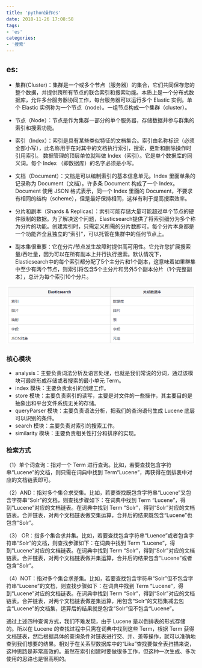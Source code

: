 ```yaml
---
title: 'python操作es'
date: 2018-11-26 17:08:58
tags:
- 'es'
categories:
- '搜索'
---
```



## es:

- 集群(Cluster)：集群是一个或多个节点（服务器）的集合，它们共同保存您的整个数据，并提供跨所有节点的联合索引和搜索功能。本质上是一个分布式数据库，允许多台服务器协同工作，每台服务器可以运行多个 Elastic 实例。单个 Elastic 实例称为一个节点（node）。一组节点构成一个集群（cluster）。

- 节点（Node）：节点是作为集群一部分的单个服务器，存储数据并参与群集的索引和搜索功能。

- 索引（Index）：索引是具有某些类似特征的文档集合。索引由名称标识（必须全部小写），此名称用于在对其中的文档执行索引，搜索，更新和删除操作时引用索引。 数据管理的顶层单位就叫做 Index（索引）。它是单个数据库的同义词。每个 Index （即数据库）的名字必须是小写。

- 文档（Document）：文档是可以编制索引的基本信息单元。Index 里面单条的记录称为 Document（文档）。许多条 Document 构成了一个 Index。Document 使用 JSON 格式表示，同一个 Index 里面的 Document，不要求有相同的结构（scheme），但是最好保持相同，这样有利于提高搜索效率。

- 分片和副本（Shards & Replicas）：索引可能存储大量可能超过单个节点的硬件限制的数据。为了解决这个问题，Elasticsearch提供了将索引细分为多个称为分片的功能。创建索引时，只需定义所需的分片数即可。每个分片本身都是一个功能齐全且独立的“索引”，可以托管在集群中的任何节点上。

- 副本集很重要：它在分片/节点发生故障时提供高可用性。它允许您扩展搜索量/吞吐量，因为可以在所有副本上并行执行搜索。默认情况下，Elasticsearch中的每个索引都分配了5个主分片和1个副本，这意味着如果群集中至少有两个节点，则索引将包含5个主分片和另外5个副本分片（1个完整副本），总计为每个索引10个分片。

![es 与 关系型数据库](https://github.com/bainingchao/imgurl/blob/master/2%20ES/2.png?raw=true)

### 核心模块

- analysis：主要负责词法分析及语言处理，也就是我们常说的分词，通过该模块可最终形成存储或者搜索的最小单元 Term。
- index 模块：主要负责索引的创建工作。
- store 模块：主要负责索引的读写，主要是对文件的一些操作，其主要目的是抽象出和平台文件系统无关的存储。
- queryParser 模块：主要负责语法分析，把我们的查询语句生成 Lucene 底层可以识别的条件。
- search 模块：主要负责对索引的搜索工作。
- similarity 模块：主要负责相关性打分和排序的实现。
### 检索方式

（1）单个词查询：指对一个 Term 进行查询。比如，若要查找包含字符串“Lucene”的文档，则只需在词典中找到 Term“Lucene”，再获得在倒排表中对应的文档链表即可。

（2）AND：指对多个集合求交集。比如，若要查找既包含字符串“Lucene”又包含字符串“Solr”的文档，则查找步骤如下：在词典中找到 Term “Lucene”，得到“Lucene”对应的文档链表。在词典中找到 Term “Solr”，得到“Solr”对应的文档链表。合并链表，对两个文档链表做交集运算，合并后的结果既包含“Lucene”也包含“Solr”。

（3） OR：指多个集合求并集。比如，若要查找包含字符串“Luence”或者包含字符串“Solr”的文档，则查找步骤如下：在词典中找到 Term “Lucene”，得到“Lucene”对应的文档链表。在词典中找到 Term “Solr”，得到“Solr”对应的文档链表。合并链表，对两个文档链表做并集运算，合并后的结果包含“Lucene”或者包含“Solr”。

（4）NOT：指对多个集合求差集。比如，若要查找包含字符串“Solr”但不包含字符串“Lucene”的文档，则查找步骤如下：在词典中找到 Term “Lucene”，得到“Lucene”对应的文档链表。在词典中找到 Term “Solr”，得到“Solr”对应的文档链表。合并链表，对两个文档链表做差集运算，用包含“Solr”的文档集减去包含“Lucene”的文档集，运算后的结果就是包含“Solr”但不包含“Lucene”。

通过上述四种查询方式，我们不难发现，由于 Lucene 是以倒排表的形式存储的。所以在 Lucene 的查找过程中只需在词典中找到这些 Term，根据 Term 获得文档链表，然后根据具体的查询条件对链表进行交、并、差等操作，就可以准确地查到我们想要的结果。相对于在关系型数据库中的“Like”查找要做全表扫描来说，这种思路是非常高效的。虽然在索引创建时要做很多工作，但这种一次生成、多次使用的思路也是很高明的。